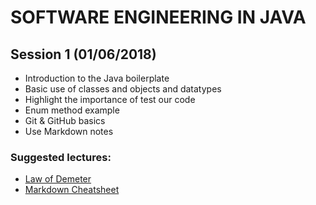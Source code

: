 # SOFTWARE ENGINEERING IN JAVA

## Session 1 (01/06/2018)

- Introduction to the Java boilerplate
- Basic use of classes and objects and datatypes 
- Highlight the importance of test our code 
- Enum method example 
- Git & GitHub basics 
- Use Markdown notes

### Suggested lectures:

* [Law of Demeter](https://en.wikipedia.org/wiki/Law_of_Demeter)
* [Markdown Cheatsheet](https://github.com/adam-p/markdown-here/wiki/Markdown-Cheatsheet)